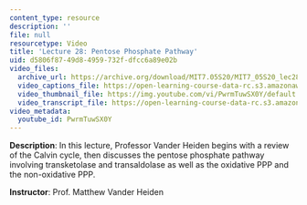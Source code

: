 ```yaml
---
content_type: resource
description: ''
file: null
resourcetype: Video
title: 'Lecture 28: Pentose Phosphate Pathway'
uid: d5806f87-49d8-4959-732f-dfcc6a89e02b
video_files:
  archive_url: https://archive.org/download/MIT7.05S20/MIT7_05S20_lec28_300k.mp4
  video_captions_file: https://open-learning-course-data-rc.s3.amazonaws.com/7-05-general-biochemistry-spring-2020/a53472c87bcc5eec8426dff66fc5d300_PwrmTuwSX0Y.vtt
  video_thumbnail_file: https://img.youtube.com/vi/PwrmTuwSX0Y/default.jpg
  video_transcript_file: https://open-learning-course-data-rc.s3.amazonaws.com/7-05-general-biochemistry-spring-2020/99ba289251270dfc99185677f4d2cb56_PwrmTuwSX0Y.pdf
video_metadata:
  youtube_id: PwrmTuwSX0Y
---
```


**Description**: In this lecture, Professor Vander Heiden begins with a review of the Calvin cycle, then discusses the pentose phosphate pathway involving transketolase and transaldolase as well as the oxidative PPP and the non-oxidative PPP. 

**Instructor**: Prof. Matthew Vander Heiden